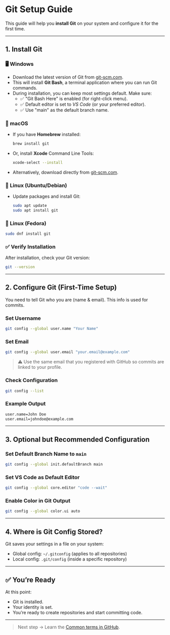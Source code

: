 # Git Setup Guide

This guide will help you **install Git** on your system and configure it for the first time.  

---

## 1. Install Git

### 🖥️ Windows

- Download the latest version of Git from [git-scm.com](https://git-scm.com/download/win).  
- This will install **Git Bash**, a terminal application where you can run Git commands.  
- During installation, you can keep most settings default. Make sure:
  - ✅ "Git Bash Here" is enabled (for right-click menu).
  - ✅ Default editor is set to *VS Code* (or your preferred editor).
  - ✅ Use "main" as the default branch name.

### 🍎 macOS

- If you have **Homebrew** installed:

  ```bash
  brew install git
  ```

- Or, install **Xcode** Command Line Tools:

  ```bash
  xcode-select --install
  ```

- Alternatively, download directly from [git-scm.com](https://git-scm.com/download/win).

### 🐧 Linux (Ubuntu/Debian)

- Update packages and install Git:

  ```bash
  sudo apt update
  sudo apt install git
  ```

### 🐧 Linux (Fedora)

  ```bash
  sudo dnf install git
  ```

### ✅ Verify Installation

After installation, check your Git version:

  ```bash
  git --version
  ```

---

## 2. Configure Git (First-Time Setup)

You need to tell Git who you are (name & email). This info is used for commits.

### Set Username

  ```bash
  git config --global user.name "Your Name"
  ```

### Set Email

  ```bash
  git config --global user.email "your.email@example.com"
  ```

>⚠️ Use the same email that you registered with GitHub so commits are linked to your profile.

### Check Configuration

  ```bash
  git config --list
  ```

### Example Output

  ```bash
  user.name=John Doe
  user.email=johndoe@example.com
  ```

---

## 3. Optional but Recommended Configuration

### Set Default Branch Name to `main`

  ```bash
  git config --global init.defaultBranch main
  ```

### Set VS Code as Default Editor

  ```bash
  git config --global core.editor "code --wait"
  ```

### Enable Color in Git Output

  ```bash
  git config --global color.ui auto
  ```

---

## 4. Where is Git Config Stored?

Git saves your settings in a file on your system:

- Global config: `~/.gitconfig` (applies to all repositories)
- Local config: `.git/config` (inside a specific repository)

---

## ✅ You’re Ready

At this point:

- Git is installed.
- Your identity is set.
- You’re ready to create repositories and start committing code.

---

> Next step → Learn the [Common terms in GitHub](https://github.com/Akshat7garg/GitSnippets/blob/main/guides/03_glossary.md).

